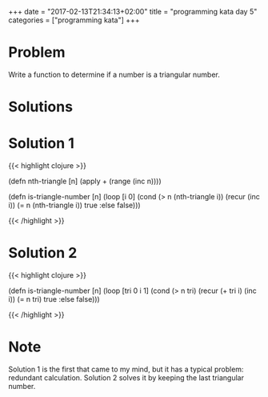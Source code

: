 +++
date = "2017-02-13T21:34:13+02:00"
title = "programming kata day 5"
categories = ["programming kata"]
+++

# Problem

Write a function to determine if a number is a triangular number.

# Solutions

# Solution 1

{{< highlight clojure >}}

(defn nth-triangle [n]
  (apply + (range (inc n))))

(defn is-triangle-number [n]
  (loop [i 0]
    (cond (> n (nth-triangle i))
          (recur (inc i))
          (= n (nth-triangle i))
          true
          :else
          false)))

{{< /highlight >}}

# Solution 2

{{< highlight clojure >}}

(defn is-triangle-number [n]
  (loop [tri 0
         i 1]
    (cond (> n tri)
          (recur (+ tri i) (inc i))
          (= n tri)
          true
          :else
          false)))

{{< /highlight >}}

# Note

Solution 1 is the first that came to my mind, but it has a typical problem: redundant calculation. Solution 2 solves it by keeping the last triangular number.
